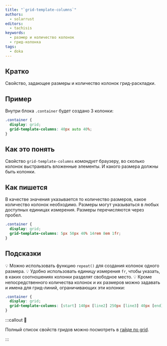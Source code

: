 ```yaml
---
title: "`grid-template-columns`"
authors:
  - solarrust
editors:
  - tachisis
keywords:
  - размер и количество колонок
  - грид-колонка
tags:
  - doka
---
```


## Кратко

Свойство, задающее размеры и количество колонок грид-раскладки.

## Пример

Внутри блока `.container` будет создано 3 колонки:

```css
.container {
  display: grid;
  grid-template-columns: 40px auto 40%;
}
```

## Как это понять

Свойство `grid-template-columns` _командует_ браузеру, во сколько колонок выстраивать вложенные элементы. И какого размера должны быть колонки.

## Как пишется

В качестве значения указывается то количество размеров, какое количество колонок необходимо. Размеры могут указываться в любых доступных единицах измерения. Размеры перечисляются через пробел.

```css
.container {
  display: grid;
  grid-template-columns: 5px 50px 40% 14rem 8em 1fr;
}
```

## Подсказки

💡 Можно использовать функцию `repeat()` для создания колонок одного размера.
💡 Удобно использовать единицу измерения `fr`, чтобы указать, в каких соотношениях колонки разделят свободное место.
💡 Кроме непосредственного количества колонок и их размеров можно задавать и имена для грид-линий, ограничивающих эти колонки:

```css
.container {
  display: grid;
  grid-template-columns: [start] 140px [line2] 250px [line3] 40px [end];
}
```

:::callout 📝

Полный список свойств гридов можно посмотреть в [гайде по grid](/css/grid-guide/).

:::
